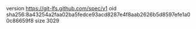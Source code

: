 version https://git-lfs.github.com/spec/v1
oid sha256:8a43254a2faa02ba5fedce93acd8287e4f8aab2626b5d8597efe1a00c86659f8
size 3029
